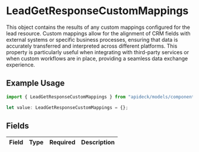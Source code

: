 # LeadGetResponseCustomMappings

This object contains the results of any custom mappings configured for the lead resource. Custom mappings allow for the alignment of CRM fields with external systems or specific business processes, ensuring that data is accurately transferred and interpreted across different platforms. This property is particularly useful when integrating with third-party services or when custom workflows are in place, providing a seamless data exchange experience.

## Example Usage

```typescript
import { LeadGetResponseCustomMappings } from "apideck/models/components";

let value: LeadGetResponseCustomMappings = {};
```

## Fields

| Field       | Type        | Required    | Description |
| ----------- | ----------- | ----------- | ----------- |